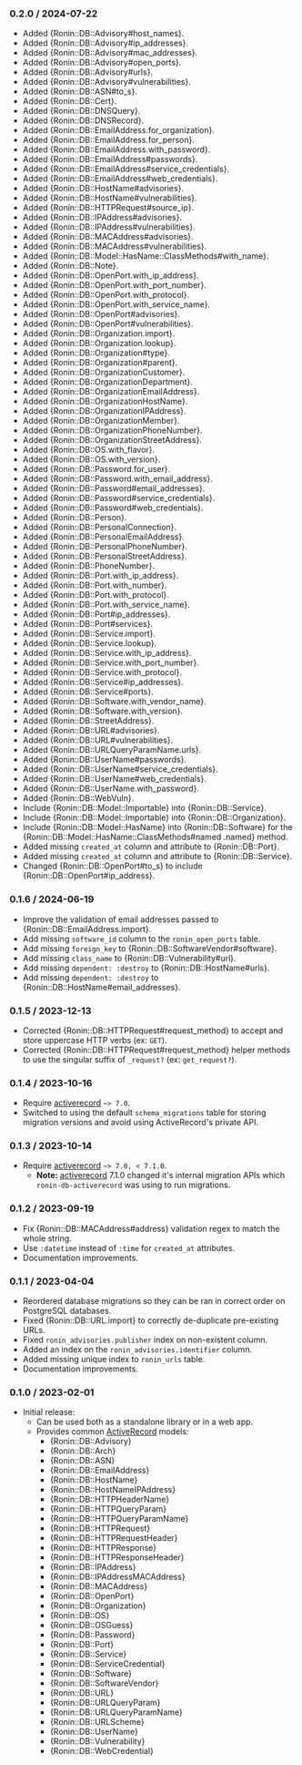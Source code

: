 ### 0.2.0 / 2024-07-22

* Added {Ronin::DB::Advisory#host_names}.
* Added {Ronin::DB::Advisory#ip_addresses}.
* Added {Ronin::DB::Advisory#mac_addresses}.
* Added {Ronin::DB::Advisory#open_ports}.
* Added {Ronin::DB::Advisory#urls}.
* Added {Ronin::DB::Advisory#vulnerabilities}.
* Added {Ronin::DB::ASN#to_s}.
* Added {Ronin::DB::Cert}.
* Added {Ronin::DB::DNSQuery}.
* Added {Ronin::DB::DNSRecord}.
* Added {Ronin::DB::EmailAddress.for_organization}.
* Added {Ronin::DB::EmailAddress.for_person}.
* Added {Ronin::DB::EmailAddress.with_password}.
* Added {Ronin::DB::EmailAddress#passwords}.
* Added {Ronin::DB::EmailAddress#service_credentials}.
* Added {Ronin::DB::EmailAddress#web_credentials}.
* Added {Ronin::DB::HostName#advisories}.
* Added {Ronin::DB::HostName#vulnerabilities}.
* Added {Ronin::DB::HTTPRequest#source_ip}.
* Added {Ronin::DB::IPAddress#advisories}.
* Added {Ronin::DB::IPAddress#vulnerabilities}.
* Added {Ronin::DB::MACAddress#advisories}.
* Added {Ronin::DB::MACAddress#vulnerabilities}.
* Added {Ronin::DB::Model::HasName::ClassMethods#with_name}.
* Added {Ronin::DB::Note}.
* Added {Ronin::DB::OpenPort.with_ip_address}.
* Added {Ronin::DB::OpenPort.with_port_number}.
* Added {Ronin::DB::OpenPort.with_protocol}.
* Added {Ronin::DB::OpenPort.with_service_name}.
* Added {Ronin::DB::OpenPort#advisories}.
* Added {Ronin::DB::OpenPort#vulnerabilities}.
* Added {Ronin::DB::Organization.import}.
* Added {Ronin::DB::Organization.lookup}.
* Added {Ronin::DB::Organization#type}.
* Added {Ronin::DB::Organization#parent}.
* Added {Ronin::DB::OrganizationCustomer}.
* Added {Ronin::DB::OrganizationDepartment}.
* Added {Ronin::DB::OrganizationEmailAddress}.
* Added {Ronin::DB::OrganizationHostName}.
* Added {Ronin::DB::OrganizationIPAddress}.
* Added {Ronin::DB::OrganizationMember}.
* Added {Ronin::DB::OrganizationPhoneNumber}.
* Added {Ronin::DB::OrganizationStreetAddress}.
* Added {Ronin::DB::OS.with_flavor}.
* Added {Ronin::DB::OS.with_version}.
* Added {Ronin::DB::Password.for_user}.
* Added {Ronin::DB::Password.with_email_address}.
* Added {Ronin::DB::Password#email_addresses}.
* Added {Ronin::DB::Password#service_credentials}.
* Added {Ronin::DB::Password#web_credentials}.
* Added {Ronin::DB::Person}.
* Added {Ronin::DB::PersonalConnection}.
* Added {Ronin::DB::PersonalEmailAddress}.
* Added {Ronin::DB::PersonalPhoneNumber}.
* Added {Ronin::DB::PersonalStreetAddress}.
* Added {Ronin::DB::PhoneNumber}.
* Added {Ronin::DB::Port.with_ip_address}.
* Added {Ronin::DB::Port.with_number}.
* Added {Ronin::DB::Port.with_protocol}.
* Added {Ronin::DB::Port.with_service_name}.
* Added {Ronin::DB::Port#ip_addresses}.
* Added {Ronin::DB::Port#services}.
* Added {Ronin::DB::Service.import}.
* Added {Ronin::DB::Service.lookup}.
* Added {Ronin::DB::Service.with_ip_address}.
* Added {Ronin::DB::Service.with_port_number}.
* Added {Ronin::DB::Service.with_protocol}.
* Added {Ronin::DB::Service#ip_addresses}.
* Added {Ronin::DB::Service#ports}.
* Added {Ronin::DB::Software.with_vendor_name}.
* Added {Ronin::DB::Software.with_version}.
* Added {Ronin::DB::StreetAddress}.
* Added {Ronin::DB::URL#advisories}.
* Added {Ronin::DB::URL#vulnerabilities}.
* Added {Ronin::DB::URLQueryParamName.urls}.
* Added {Ronin::DB::UserName#passwords}.
* Added {Ronin::DB::UserName#service_credentials}.
* Added {Ronin::DB::UserName#web_credentials}.
* Added {Ronin::DB::UserName.with_password}.
* Added {Ronin::DB::WebVuln}.
* Include {Ronin::DB::Model::Importable} into {Ronin::DB::Service}.
* Include {Ronin::DB::Model::Importable} into {Ronin::DB::Organization}.
* Include {Ronin::DB::Model::HasName} into {Ronin::DB::Software} for the
  {Ronin::DB::Model::HasName::ClassMethods#named .named} method.
* Added missing `created_at` column and attribute to {Ronin::DB::Port}.
* Added missing `created_at` column and attribute to {Ronin::DB::Service}.
* Changed {Ronin::DB::OpenPort#to_s} to include
  {Ronin::DB::OpenPort#ip_address}.

### 0.1.6 / 2024-06-19

* Improve the validation of email addresses passed to
  {Ronin::DB::EmailAddress.import}.
* Add missing `software_id` column to the `ronin_open_ports` table.
* Add missing `foreign_key` to {Ronin::DB::SoftwareVendor#software}.
* Add missing `class_name` to {Ronin::DB::Vulnerability#url}.
* Add missing `dependent: :destroy` to {Ronin::DB::HostName#urls}.
* Add missing `dependent: :destroy` to {Ronin::DB::HostName#email_addresses}.

### 0.1.5 / 2023-12-13

* Corrected {Ronin::DB::HTTPRequest#request_method} to accept and store
  uppercase HTTP verbs (ex: `GET`).
* Corrected {Ronin::DB::HTTPRequest#request_method} helper methods to use the
  singular suffix of `_request?` (ex: `get_request?`).

### 0.1.4 / 2023-10-16

* Require [activerecord] `~> 7.0`.
* Switched to using the default `schema_migrations` table for storing migration
  versions and avoid using ActiveRecord's private API.

### 0.1.3 / 2023-10-14

* Require [activerecord] `~> 7.0, < 7.1.0`.
  * **Note:** [activerecord] 7.1.0 changed it's internal migration APIs which
    `ronin-db-activerecord` was using to run migrations.

### 0.1.2 / 2023-09-19

* Fix {Ronin::DB::MACAddress#address} validation regex to match the whole
  string.
* Use `:datetime` instead of `:time` for `created_at` attributes.
* Documentation improvements.

### 0.1.1 / 2023-04-04

* Reordered database migrations so they can be ran in correct order on
  PostgreSQL databases.
* Fixed {Ronin::DB::URL.import} to correctly de-duplicate pre-existing URLs.
* Fixed `ronin_advisories.publisher` index on non-existent column.
* Added an index on the `ronin_advisories.identifier` column.
* Added missing unique index to `ronin_urls` table.
* Documentation improvements.

### 0.1.0 / 2023-02-01

* Initial release:
  * Can be used both as a standalone library or in a web app.
  * Provides common [ActiveRecord] models:
    * {Ronin::DB::Advisory}
    * {Ronin::DB::Arch}
    * {Ronin::DB::ASN}
    * {Ronin::DB::EmailAddress}
    * {Ronin::DB::HostName}
    * {Ronin::DB::HostNameIPAddress}
    * {Ronin::DB::HTTPHeaderName}
    * {Ronin::DB::HTTPQueryParam}
    * {Ronin::DB::HTTPQueryParamName}
    * {Ronin::DB::HTTPRequest}
    * {Ronin::DB::HTTPRequestHeader}
    * {Ronin::DB::HTTPResponse}
    * {Ronin::DB::HTTPResponseHeader}
    * {Ronin::DB::IPAddress}
    * {Ronin::DB::IPAddressMACAddress}
    * {Ronin::DB::MACAddress}
    * {Ronin::DB::OpenPort}
    * {Ronin::DB::Organization}
    * {Ronin::DB::OS}
    * {Ronin::DB::OSGuess}
    * {Ronin::DB::Password}
    * {Ronin::DB::Port}
    * {Ronin::DB::Service}
    * {Ronin::DB::ServiceCredential}
    * {Ronin::DB::Software}
    * {Ronin::DB::SoftwareVendor}
    * {Ronin::DB::URL}
    * {Ronin::DB::URLQueryParam}
    * {Ronin::DB::URLQueryParamName}
    * {Ronin::DB::URLScheme}
    * {Ronin::DB::UserName}
    * {Ronin::DB::Vulnerability}
    * {Ronin::DB::WebCredential}

[activerecord]: https://github.com/rails/rails/tree/main/activerecord#readme
